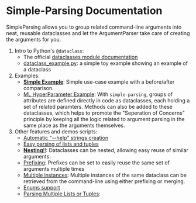 # Simple-Parsing Documentation

SimpleParsing allows you to group related command-line arguments into neat, reusable dataclasses and let the ArgumentParser take care of creating the arguments for you. 

1. Intro to Python's `@dataclass`:
     - The official [dataclasses module documentation](https://docs.python.org/3.7/library/dataclasses.html)
     - [dataclass_example.py](examples/dataclasses/dataclass_example.py): a simple toy example showing an example of a dataclass
2. Examples:
      - **[Simple Example](examples/simple/simple_example.md)**: Simple use-case example with a before/after comparison.
      - [ML HyperParameter Example](examples/dataclasses/hyperparameters_example.py): With `simple-parsing`, groups of attributes are defined directly in code as dataclasses, each holding a set of related paramters. Methods can also be added to these dataclasses, which helps to promote the "Seperation of Concerns" principle by keeping all the logic related to argument parsing in the same place as the arguments themselves. 
3. Other features and demos scripts:
      - [Automatic "--help" strings creation](examples/docstrings_example.py)
      - [Easy parsing of lists and tuples](examples/lists_example.py)
      - [**Nesting**!!](examples/nesting_example.py): Dataclasses can be nested, allowing easy reuse of similar arguments.
      - [Prefixing](examples/prefix_example.py): Prefixes can be set to easily reuse the same set of arguments multiple times
      - [Multiple instances](examples/multiple_example.py): Multiple instances of the same dataclass can be retrieved from the command-line using either prefixing or merging.
      - [Enums support](examples/enums_example.py)
      - [Parsing Multiple Lists or Tuples](examples/multiple_lists_example.py):
